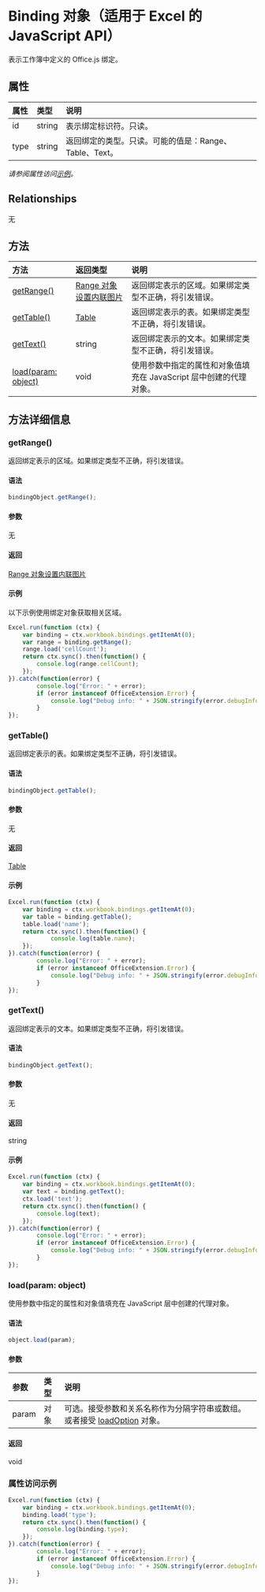 ﻿# Binding 对象（适用于 Excel 的 JavaScript API）

表示工作簿中定义的 Office.js 绑定。

## 属性

| 属性     | 类型   |说明
|:---------------|:--------|:----------|
|id|string|表示绑定标识符。只读。|
|type|string|返回绑定的类型。只读。可能的值是：Range、Table、Text。|

_请参阅属性访问[示例](#示例)。_

## Relationships
无


## 方法

| 方法           | 返回类型    |说明|
|:---------------|:--------|:----------|
|[getRange()](#getrange)|[Range 对象设置内联图片](range.md)|返回绑定表示的区域。如果绑定类型不正确，将引发错误。|
|[getTable()](#gettable)|[Table](table.md)|返回绑定表示的表。如果绑定类型不正确，将引发错误。|
|[getText()](#gettext)|string|返回绑定表示的文本。如果绑定类型不正确，将引发错误。|
|[load(param: object)](#loadparam-object)|void|使用参数中指定的属性和对象值填充在 JavaScript 层中创建的代理对象。|

## 方法详细信息


### getRange()
返回绑定表示的区域。如果绑定类型不正确，将引发错误。

#### 语法
```js
bindingObject.getRange();
```

#### 参数
无

#### 返回
[Range 对象设置内联图片](range.md)

#### 示例
以下示例使用绑定对象获取相关区域。

```js
Excel.run(function (ctx) { 
    var binding = ctx.workbook.bindings.getItemAt(0);
    var range = binding.getRange();
    range.load('cellCount');
    return ctx.sync().then(function() {
        console.log(range.cellCount);
    });
}).catch(function(error) {
        console.log("Error: " + error);
        if (error instanceof OfficeExtension.Error) {
            console.log("Debug info: " + JSON.stringify(error.debugInfo));
        }
});
```


### getTable()
返回绑定表示的表。如果绑定类型不正确，将引发错误。

#### 语法
```js
bindingObject.getTable();
```

#### 参数
无

#### 返回
[Table](table.md)

#### 示例
```js
Excel.run(function (ctx) { 
    var binding = ctx.workbook.bindings.getItemAt(0);
    var table = binding.getTable();
    table.load('name');
    return ctx.sync().then(function() {
            console.log(table.name);
    });
}).catch(function(error) {
        console.log("Error: " + error);
        if (error instanceof OfficeExtension.Error) {
            console.log("Debug info: " + JSON.stringify(error.debugInfo));
        }
});
```


### getText()
返回绑定表示的文本。如果绑定类型不正确，将引发错误。

#### 语法
```js
bindingObject.getText();
```

#### 参数
无

#### 返回
string

#### 示例

```js
Excel.run(function (ctx) { 
    var binding = ctx.workbook.bindings.getItemAt(0);
    var text = binding.getText();
    ctx.load('text');
    return ctx.sync().then(function() {
        console.log(text);
    });
}).catch(function(error) {
        console.log("Error: " + error);
        if (error instanceof OfficeExtension.Error) {
            console.log("Debug info: " + JSON.stringify(error.debugInfo));
        }
});
```


### load(param: object)
使用参数中指定的属性和对象值填充在 JavaScript 层中创建的代理对象。

#### 语法
```js
object.load(param);
```

#### 参数
| 参数    | 类型   |说明|
|:---------------|:--------|:----------|
|param|对象|可选。接受参数和关系名称作为分隔字符串或数组。或者接受 [loadOption](loadoption.md) 对象。|

#### 返回
void
### 属性访问示例

```js
Excel.run(function (ctx) { 
    var binding = ctx.workbook.bindings.getItemAt(0);
    binding.load('type');
    return ctx.sync().then(function() {
        console.log(binding.type);
    });
}).catch(function(error) {
        console.log("Error: " + error);
        if (error instanceof OfficeExtension.Error) {
            console.log("Debug info: " + JSON.stringify(error.debugInfo));
        }
});
```
